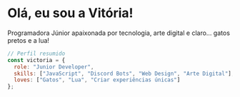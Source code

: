 # Olá, eu sou a Vitória!

Programadora Júnior apaixonada por tecnologia, arte digital e claro... gatos pretos e a lua!

```js
// Perfil resumido
const victoria = {
  role: "Junior Developer",
  skills: ["JavaScript", "Discord Bots", "Web Design", "Arte Digital"],
  loves: ["Gatos", "Lua", "Criar experiências únicas"]
};
